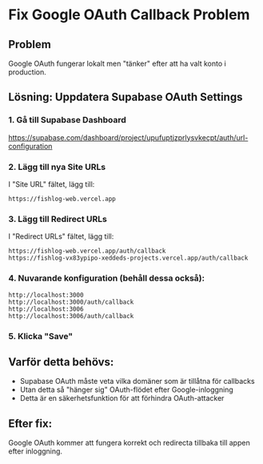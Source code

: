 # Fix Google OAuth Callback Problem

## Problem
Google OAuth fungerar lokalt men "tänker" efter att ha valt konto i production.

## Lösning: Uppdatera Supabase OAuth Settings

### 1. Gå till Supabase Dashboard
https://supabase.com/dashboard/project/upufuptjzprlysvkecpt/auth/url-configuration

### 2. Lägg till nya Site URLs
I "Site URL" fältet, lägg till:
```
https://fishlog-web.vercel.app
```

### 3. Lägg till Redirect URLs
I "Redirect URLs" fältet, lägg till:
```
https://fishlog-web.vercel.app/auth/callback
https://fishlog-vx83ypipo-xeddeds-projects.vercel.app/auth/callback
```

### 4. Nuvarande konfiguration (behåll dessa också):
```
http://localhost:3000
http://localhost:3000/auth/callback
http://localhost:3006
http://localhost:3006/auth/callback
```

### 5. Klicka "Save"

## Varför detta behövs:
- Supabase OAuth måste veta vilka domäner som är tillåtna för callbacks
- Utan detta så "hänger sig" OAuth-flödet efter Google-inloggning
- Detta är en säkerhetsfunktion för att förhindra OAuth-attacker

## Efter fix:
Google OAuth kommer att fungera korrekt och redirecta tillbaka till appen efter inloggning.